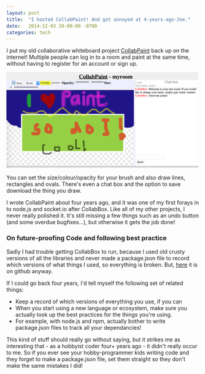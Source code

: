 ```yaml
---
layout: post
title:  "I hosted CollabPaint! And got annoyed at 4-years-ago-Joe."
date:   2014-12-03 20:00:00 -0700
categories: tech
---
```


I put my old collaborative whiteboard project [CollabPaint](http://paint.apps.veryjoe.com) back up on the internet! Multiple people can log in to a room and paint at the same time, without having to register for an account or sign up.


<div class="thumbnailed">
  <a href="/images/collabpaint.png">
    <img src="/thumbnails/collabpaint.png" alt="Screenshot of Collabpaint" />
  </a>
</div>


You can set the size/colour/opacity for your brush and also draw lines, rectangles and ovals. There's even a chat box and the option to save download the thing you draw.

I wrote CollabPaint about four years ago, and it was one of my first forays in to node.js and socket.io after CollabBox. Like all of my other projects, I never really polished it. It's still missing a few things such as an undo button (and some overdue bugfixes...), but otherwise it gets the job done!

### On future-proofing Code and following best practice

Sadly I had trouble getting CollabBox to run, because I used old crusty versions of all the libraries and never made a package.json file to record which versions of what things I used, so everything is broken. But, [here](https://github.com/Spacerat/Collab-Box) it is on github anyway.

If I could go back four years, I'd tell myself the following set of related things:

* Keep a record of which versions of everything you use, if you can
* When you start using a new language or ecosystem, make sure you actually look up the best practices for the things you're using.
* For example, with node.js and npm, actually bother to write package.json files to track all your dependancies!

This kind of stuff should really go without saying, but it strikes me as interesting that - as a hobbyist coder four+ years ago - it didn't really occur to me. So if you ever see your hobby-programmer kids writing code and they forget to make a package.json file, set them straight so they don't make the same mistakes I did!